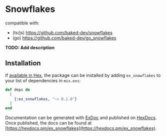 # Snowflakes

compatible with:

- (ts/js) https://github.com/baked-dev/snowflakes
- (go) https://github.com/baked-dev/go_snowflakes

**TODO: Add description**

## Installation

If [available in Hex](https://hex.pm/docs/publish), the package can be installed
by adding `ex_snowflakes` to your list of dependencies in `mix.exs`:

```elixir
def deps do
  [
    {:ex_snowflakes, "~> 0.1.0"}
  ]
end
```

Documentation can be generated with [ExDoc](https://github.com/elixir-lang/ex_doc)
and published on [HexDocs](https://hexdocs.pm). Once published, the docs can
be found at [https://hexdocs.pm/ex_snowflakes](https://hexdocs.pm/ex_snowflakes).

